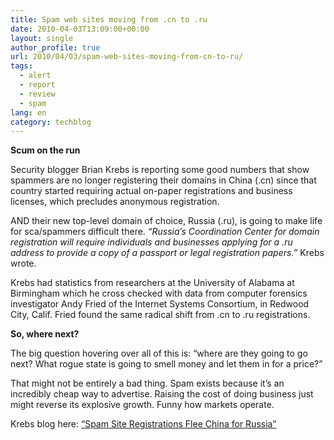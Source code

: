```yaml
---
title: Spam web sites moving from .cn to .ru
date: 2010-04-03T13:09:00+00:00
layout: single
author_profile: true
url: 2010/04/03/spam-web-sites-moving-from-cn-to-ru/
tags:
  - alert
  - report
  - review
  - spam
lang: en
category: techblog
---
```

<div>
  <b><span>Scum on the run</span></b>
</div>

Security blogger Brian Krebs is reporting some good numbers that show spammers are no longer registering their domains in China (.cn) since that country started requiring actual on-paper registrations and business licenses, which precludes anonymous registration.

AND their new top-level domain of choice, Russia (.ru), is going to make life for sca/spammers difficult there. _“Russia’s Coordination Center for domain registration will require individuals and businesses applying for a .ru address to provide a copy of a passport or legal registration papers.”_ Krebs wrote.

Krebs had statistics from researchers at the University of Alabama at Birmingham which he cross checked with data from computer forensics investigator Andy Fried of the Internet Systems Consortium, in Redwood City, Calif. Fried found the same radical shift from .cn to .ru registrations.

<div>
  <b><span>So, where next?</span></b>
</div>

The big question hovering over all of this is: “where are they going to go next? What rogue state is going to smell money and let them in for a price?”

That might not be entirely a bad thing. Spam exists because it’s an incredibly cheap way to advertise. Raising the cost of doing business just might reverse its explosive growth. Funny how markets operate.

Krebs blog here: <a href="http://www.krebsonsecurity.com/2010/03/spam-site-registrations-flee-china-for-russia/#more-2167" target="_blank">“Spam Site Registrations Flee China for Russia”</a>